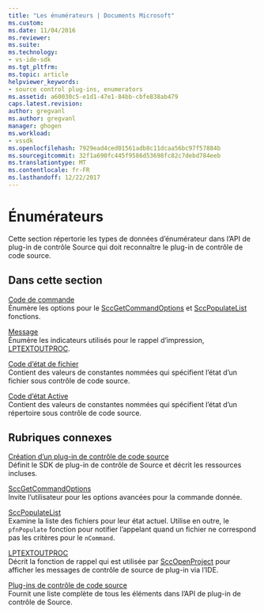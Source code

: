 ```yaml
---
title: "Les énumérateurs | Documents Microsoft"
ms.custom: 
ms.date: 11/04/2016
ms.reviewer: 
ms.suite: 
ms.technology:
- vs-ide-sdk
ms.tgt_pltfrm: 
ms.topic: article
helpviewer_keywords:
- source control plug-ins, enumerators
ms.assetid: a60030c5-e1d1-47e1-84bb-cbfe838ab479
caps.latest.revision: 
author: gregvanl
ms.author: gregvanl
manager: ghogen
ms.workload:
- vssdk
ms.openlocfilehash: 7929ead4ced01561adb8c11dcaa56bc97f57884b
ms.sourcegitcommit: 32f1a690fc445f9586d53698fc82c7debd784eeb
ms.translationtype: MT
ms.contentlocale: fr-FR
ms.lasthandoff: 12/22/2017
---
```

# <a name="enumerators"></a>Énumérateurs
Cette section répertorie les types de données d’énumérateur dans l’API de plug-in de contrôle Source qui doit reconnaître le plug-in de contrôle de code source.  
  
## <a name="in-this-section"></a>Dans cette section  
 [Code de commande](../extensibility/command-code-enumerator.md)  
 Énumère les options pour le [SccGetCommandOptions](../extensibility/sccgetcommandoptions-function.md) et [SccPopulateList](../extensibility/sccpopulatelist-function.md) fonctions.  
  
 [Message](../extensibility/message-enumerator.md)  
 Énumère les indicateurs utilisés pour le rappel d’impression, [LPTEXTOUTPROC](../extensibility/lptextoutproc.md).  
  
 [Code d’état de fichier](../extensibility/file-status-code-enumerator.md)  
 Contient des valeurs de constantes nommées qui spécifient l’état d’un fichier sous contrôle de code source.  
  
 [Code d’état Active](../extensibility/directory-status-code-enumerator.md)  
 Contient des valeurs de constantes nommées qui spécifient l’état d’un répertoire sous contrôle de code source.  
  
## <a name="related-sections"></a>Rubriques connexes  
 [Création d’un plug-in de contrôle de code source](../extensibility/internals/creating-a-source-control-plug-in.md)  
 Définit le SDK de plug-in de contrôle de Source et décrit les ressources incluses.  
  
 [SccGetCommandOptions](../extensibility/sccgetcommandoptions-function.md)  
 Invite l’utilisateur pour les options avancées pour la commande donnée.  
  
 [SccPopulateList](../extensibility/sccpopulatelist-function.md)  
 Examine la liste des fichiers pour leur état actuel. Utilise en outre, le `pfnPopulate` fonction pour notifier l’appelant quand un fichier ne correspond pas les critères pour le `nCommand`.  
  
 [LPTEXTOUTPROC](../extensibility/lptextoutproc.md)  
 Décrit la fonction de rappel qui est utilisée par [SccOpenProject](../extensibility/sccopenproject-function.md) pour afficher les messages de contrôle de source de plug-in via l’IDE.  
  
 [Plug-ins de contrôle de code source](../extensibility/source-control-plug-ins.md)  
 Fournit une liste complète de tous les éléments dans l’API de plug-in de contrôle de Source.